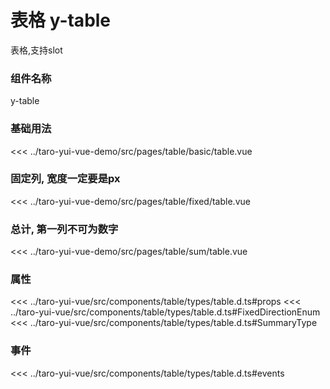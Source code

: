 # 表格 y-table

表格,支持slot

### 组件名称

y-table

### 基础用法

<ClientOnly>
  <demo-block url="/pages/table/basic/table">
<<< ../taro-yui-vue-demo/src/pages/table/basic/table.vue
  </demo-block>
</ClientOnly>

### 固定列, 宽度一定要是px

<ClientOnly>
  <demo-block url="/pages/table/fixed/table">
<<< ../taro-yui-vue-demo/src/pages/table/fixed/table.vue
  </demo-block>
</ClientOnly>

### 总计, 第一列不可为数字

<ClientOnly>
  <demo-block url="/pages/table/sum/table">
<<< ../taro-yui-vue-demo/src/pages/table/sum/table.vue
  </demo-block>
</ClientOnly>

### 属性

<<< ../taro-yui-vue/src/components/table/types/table.d.ts#props
<<< ../taro-yui-vue/src/components/table/types/table.d.ts#FixedDirectionEnum
<<< ../taro-yui-vue/src/components/table/types/table.d.ts#SummaryType

### 事件

<<< ../taro-yui-vue/src/components/table/types/table.d.ts#events
